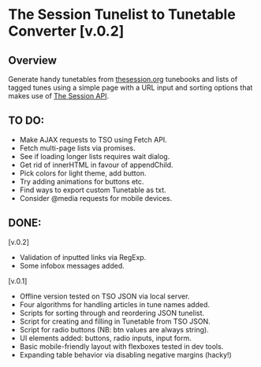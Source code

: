 The Session Tunelist to Tunetable Converter [v.0.2]
===================================================

## Overview

Generate handy tunetables from [thesession.org](https://thesession.org/) tunebooks and lists of 
tagged tunes using a simple page with a URL input and sorting options that makes use of [The Session API](https://thesession.org/api).

## TO DO:

- Make AJAX requests to TSO using Fetch API.
- Fetch multi-page lists via promises.
- See if loading longer lists requires wait dialog.
- Get rid of innerHTML in favour of appendChild.
- Pick colors for light theme, add button.
- Try adding animations for buttons etc.
- Find ways to export custom Tunetable as txt.
- Consider @media requests for mobile devices.

## DONE: 

[v.0.2]

+ Validation of inputted links via RegExp.
+ Some infobox messages added.

[v.0.1]

+ Offline version tested on TSO JSON via local server.
+ Four algorithms for handling articles in tune names added.
+ Scripts for sorting through and reordering JSON tunelist.
+ Script for creating and filling in Tunetable from TSO JSON.
+ Script for radio buttons (NB: btn values are always string).
+ UI elements added: buttons, radio inputs, input form.
+ Basic mobile-friendly layout with flexboxes tested in dev tools.
+ Expanding table behavior via disabling negative margins (hacky!)


